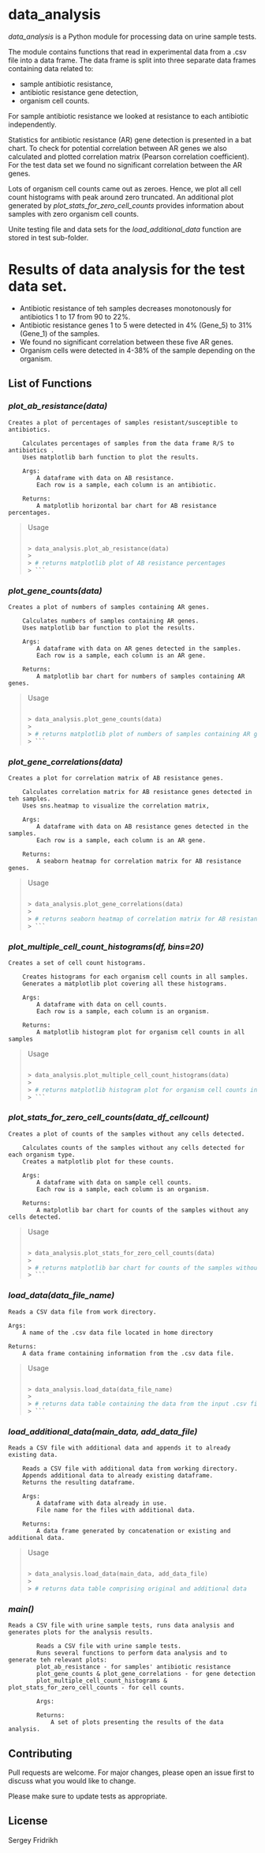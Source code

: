 # data_analysis

*data_analysis* is a Python module for processing data on urine sample tests.

The module contains functions that read in experimental data from a .csv file 
into a data frame. The data frame is split into three separate data frames 
containing data related to: 
* sample antibiotic resistance,
* antibiotic resistance gene detection,
* organism cell counts.

For sample antibiotic resistance we looked at resistance to each antibiotic 
independently. 

Statistics for antibiotic resistance (AR) gene detection is presented in a bat chart.
To check for potential correlation between AR genes we also calculated and plotted 
correlation matrix (Pearson correlation coefficient). For the test data set we found 
no significant correlation between the AR genes.

Lots of organism cell counts came out as zeroes. Hence, we plot all cell count 
histograms with peak around zero truncated. An additional plot generated by 
*plot_stats_for_zero_cell_counts* provides information about samples with 
zero organism cell counts.

Unite testing file and data sets for the *load_additional_data* function 
are stored in test sub-folder.

# Results of data analysis for the test data set.

* Antibiotic resistance of teh samples decreases monotonously for antibiotics 
1 to 17 from 90 to 22%.
* Antibiotic resistance genes 1 to 5 were detected in 4% (Gene_5) to 31% (Gene_1)
of the samples.
* We found no significant correlation between these five AR genes.
* Organism cells were detected in 4-38% of the sample depending on the organism.


## List of Functions

### *plot_ab_resistance(data)*
    Creates a plot of percentages of samples resistant/susceptible to antibiotics.

        Calculates percentages of samples from the data frame R/S to antibiotics .
        Uses matplotlib barh function to plot the results.

        Args:
            A dataframe with data on AB resistance.
            Each row is a sample, each column is an antibiotic.

        Returns:
            A matplotlib horizontal bar chart for AB resistance percentages.

>Usage
> ```python
> 
>> data_analysis.plot_ab_resistance(data)
>>
>> # returns matplotlib plot of AB resistance percentages
>> ```

### *plot_gene_counts(data)*
    Creates a plot of numbers of samples containing AR genes.

        Calculates numbers of samples containing AR genes.
        Uses matplotlib bar function to plot the results.

        Args:
            A dataframe with data on AR genes detected in the samples.
            Each row is a sample, each column is an AR gene.

        Returns:
            A matplotlib bar chart for numbers of samples containing AR genes.

>Usage
> ```python
> 
>> data_analysis.plot_gene_counts(data)
>>
>> # returns matplotlib plot of numbers of samples containing AR genes
>> ```

### *plot_gene_correlations(data)*
    Creates a plot for correlation matrix of AB resistance genes.

        Calculates correlation matrix for AB resistance genes detected in teh samples.
        Uses sns.heatmap to visualize the correlation matrix,

        Args:
            A dataframe with data on AB resistance genes detected in the samples.
            Each row is a sample, each column is an AR gene.

        Returns:
            A seaborn heatmap for correlation matrix for AB resistance genes.

>Usage
> ```python
> 
>> data_analysis.plot_gene_correlations(data)
>>
>> # returns seaborn heatmap of correlation matrix for AB resistance genes
>> ```

### *plot_multiple_cell_count_histograms(df, bins=20)*
    Creates a set of cell count histograms.

        Creates histograms for each organism cell counts in all samples.
        Generates a matplotlib plot covering all these histograms.

        Args:
            A dataframe with data on cell counts.
            Each row is a sample, each column is an organism.

        Returns:
            A matplotlib histogram plot for organism cell counts in all samples

>Usage
> ```python
> 
>> data_analysis.plot_multiple_cell_count_histograms(data)
>>
>> # returns matplotlib histogram plot for organism cell counts in all samples
>> ```

### *plot_stats_for_zero_cell_counts(data_df_cellcount)*
    Creates a plot of counts of the samples without any cells detected.

        Calculates counts of the samples without any cells detected for each organism type.
        Creates a matplotlib plot for these counts.

        Args:
            A dataframe with data on sample cell counts.
            Each row is a sample, each column is an organism.

        Returns:
            A matplotlib bar chart for counts of the samples without any cells detected.

>Usage
> ```python
> 
>> data_analysis.plot_stats_for_zero_cell_counts(data)
>>
>> # returns matplotlib bar chart for counts of the samples without any cells detected
>> ```

### *load_data(data_file_name)*
    Reads a CSV data file from work directory.

    Args:
        A name of the .csv data file located in home directory

    Returns:
        A data frame containing information from the .csv data file.

>Usage
> ```python
> 
>> data_analysis.load_data(data_file_name)
>>
>> # returns data table containing the data from the input .csv file
>> ``` 

### *load_additional_data(main_data, add_data_file)*
    Reads a CSV file with additional data and appends it to already existing data.

        Reads a CSV file with additional data from working directory.
        Appends additional data to already existing dataframe.
        Returns the resulting dataframe.

        Args:
            A dataframe with data already in use.
            File name for the files with additional data.

        Returns:
            A data frame generated by concatenation or existing and additional data.

>Usage
> ```python
> 
>> data_analysis.load_data(main_data, add_data_file)
>>
>> # returns data table comprising original and additional data
> ```

    
### *main()*
    Reads a CSV file with urine sample tests, runs data analysis and generates plots for the analysis results.

            Reads a CSV file with urine sample tests.
            Runs several functions to perform data analysis and to generate teh relevant plots:
            plot_ab_resistance - for samples' antibiotic resistance
            plot_gene_counts & plot_gene_correlations - for gene detection
            plot_multiple_cell_count_histograms & plot_stats_for_zero_cell_counts - for cell counts.

            Args:

            Returns:
                A set of plots presenting the results of the data analysis.

## Contributing

Pull requests are welcome. For major changes, please open an issue first
to discuss what you would like to change.

Please make sure to update tests as appropriate.

## License

Sergey Fridrikh